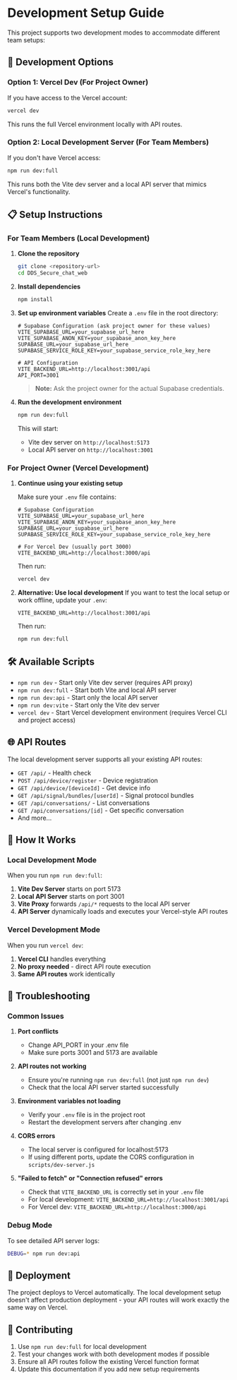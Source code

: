# Development Setup Guide

This project supports two development modes to accommodate different team setups:

## 🚀 Development Options

### Option 1: Vercel Dev (For Project Owner)

If you have access to the Vercel account:

```bash
vercel dev
```

This runs the full Vercel environment locally with API routes.

### Option 2: Local Development Server (For Team Members)

If you don't have Vercel access:

```bash
npm run dev:full
```

This runs both the Vite dev server and a local API server that mimics Vercel's functionality.

## 📋 Setup Instructions

### For Team Members (Local Development)

1. **Clone the repository**

   ```bash
   git clone <repository-url>
   cd DDS_Secure_chat_web
   ```

2. **Install dependencies**

   ```bash
   npm install
   ```

3. **Set up environment variables**
   Create a `.env` file in the root directory:

   ```env
   # Supabase Configuration (ask project owner for these values)
   VITE_SUPABASE_URL=your_supabase_url_here
   VITE_SUPABASE_ANON_KEY=your_supabase_anon_key_here
   SUPABASE_URL=your_supabase_url_here
   SUPABASE_SERVICE_ROLE_KEY=your_supabase_service_role_key_here

   # API Configuration
   VITE_BACKEND_URL=http://localhost:3001/api
   API_PORT=3001
   ```

   > **Note:** Ask the project owner for the actual Supabase credentials.

4. **Run the development environment**

   ```bash
   npm run dev:full
   ```

   This will start:

   - Vite dev server on `http://localhost:5173`
   - Local API server on `http://localhost:3001`

### For Project Owner (Vercel Development)

1. **Continue using your existing setup**

   Make sure your `.env` file contains:

   ```env
   # Supabase Configuration
   VITE_SUPABASE_URL=your_supabase_url_here
   VITE_SUPABASE_ANON_KEY=your_supabase_anon_key_here
   SUPABASE_URL=your_supabase_url_here
   SUPABASE_SERVICE_ROLE_KEY=your_supabase_service_role_key_here

   # For Vercel Dev (usually port 3000)
   VITE_BACKEND_URL=http://localhost:3000/api
   ```

   Then run:

   ```bash
   vercel dev
   ```

2. **Alternative: Use local development**
   If you want to test the local setup or work offline, update your `.env`:

   ```env
   VITE_BACKEND_URL=http://localhost:3001/api
   ```

   Then run:

   ```bash
   npm run dev:full
   ```

## 🛠 Available Scripts

- `npm run dev` - Start only Vite dev server (requires API proxy)
- `npm run dev:full` - Start both Vite and local API server
- `npm run dev:api` - Start only the local API server
- `npm run dev:vite` - Start only the Vite dev server
- `vercel dev` - Start Vercel development environment (requires Vercel CLI and project access)

## 🌐 API Routes

The local development server supports all your existing API routes:

- `GET /api/` - Health check
- `POST /api/device/register` - Device registration
- `GET /api/device/[deviceId]` - Get device info
- `GET /api/signal/bundles/[userId]` - Signal protocol bundles
- `GET /api/conversations/` - List conversations
- `GET /api/conversations/[id]` - Get specific conversation
- And more...

## 🔄 How It Works

### Local Development Mode

When you run `npm run dev:full`:

1. **Vite Dev Server** starts on port 5173
2. **Local API Server** starts on port 3001
3. **Vite Proxy** forwards `/api/*` requests to the local API server
4. **API Server** dynamically loads and executes your Vercel-style API routes

### Vercel Development Mode

When you run `vercel dev`:

1. **Vercel CLI** handles everything
2. **No proxy needed** - direct API route execution
3. **Same API routes** work identically

## 🔧 Troubleshooting

### Common Issues

1. **Port conflicts**

   - Change API_PORT in your .env file
   - Make sure ports 3001 and 5173 are available

2. **API routes not working**

   - Ensure you're running `npm run dev:full` (not just `npm run dev`)
   - Check that the local API server started successfully

3. **Environment variables not loading**

   - Verify your `.env` file is in the project root
   - Restart the development servers after changing .env

4. **CORS errors**

   - The local server is configured for localhost:5173
   - If using different ports, update the CORS configuration in `scripts/dev-server.js`

5. **"Failed to fetch" or "Connection refused" errors**
   - Check that `VITE_BACKEND_URL` is correctly set in your `.env` file
   - For local development: `VITE_BACKEND_URL=http://localhost:3001/api`
   - For Vercel dev: `VITE_BACKEND_URL=http://localhost:3000/api`

### Debug Mode

To see detailed API server logs:

```bash
DEBUG=* npm run dev:api
```

## 🚀 Deployment

The project deploys to Vercel automatically. The local development setup doesn't affect production deployment - your API routes will work exactly the same way on Vercel.

## 🤝 Contributing

1. Use `npm run dev:full` for local development
2. Test your changes work with both development modes if possible
3. Ensure all API routes follow the existing Vercel function format
4. Update this documentation if you add new setup requirements
